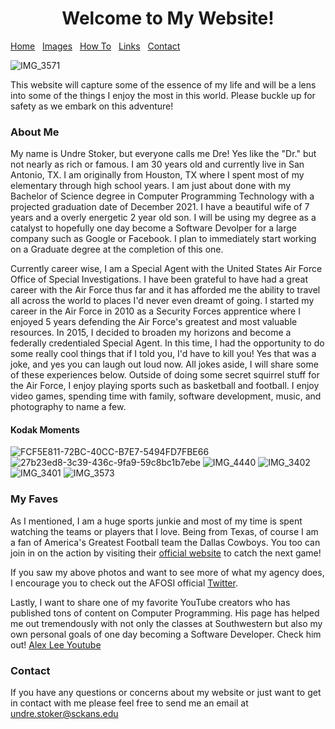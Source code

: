 <h1 align="center"> Welcome to My Website! </h1>

[Home](https://undrestoker.github.io/Mind-of-Dre/) &nbsp;   [Images](https://undrestoker.github.io/Images/) &nbsp;   [How To](https://undrestoker.github.io/How-To/) &nbsp;   [Links](https://undrestoker.github.io/Links/) &nbsp;   [Contact](https://undrestoker.github.io/Contact/)

![IMG_3571](https://user-images.githubusercontent.com/91627769/136305661-8279663b-af50-4917-a7f3-d037e0853d18.JPG)

This website will capture some of the essence of my life and will be a lens into some of the things I enjoy the most in this world. Please buckle up for safety as we embark on this adventure!

### About Me

My name is Undre Stoker, but everyone calls me Dre! Yes like the "Dr." but not nearly as rich or famous. I am 30 years old and currently live in San Antonio, TX. I am originally from Houston, TX where I spent most of my elementary through high school years. I am just about done with my Bachelor of Science degree in Computer Programming Technology with a projected graduation date of December 2021. I have a beautiful wife of 7 years and a overly energetic 2 year old son. I will be using my degree as a catalyst to hopefully one day become a Software Devolper for a large company such as Google or Facebook. I plan to immediately start working on a Graduate degree at the completion of this one. 

Currently career wise, I am a Special Agent with the United States Air Force Office of Special Investigations. I have been grateful to have had a great career with the Air Force thus far and it has afforded me the ability to travel all across the world to places I'd never even dreamt of going. I started my career in the Air Force in 2010 as a Security Forces apprentice where I enjoyed 5 years defending the Air Force's greatest and most valuable resources. In 2015, I decided to broaden my horizons and become a federally credentialed Special Agent. In this time, I had the opportunity to do some really cool things that if I told you, I'd have to kill you! Yes that was a joke, and yes you can laugh out loud now. All jokes aside, I will share some of these experiences below. Outside of doing some secret squirrel stuff for the Air Force, I enjoy playing sports such as basketball and football. I enjoy video games, spending time with family, software development, music, and photography to name a few. 

#### Kodak Moments
![FCF5E811-72BC-40CC-B7E7-5494FD7FBE66](https://user-images.githubusercontent.com/91627769/136308041-8dbe0dab-a9fe-4bb5-ae80-626170c4f9bf.JPG)
![27b23ed8-3c39-436c-9fa9-59c8bc1b7ebe](https://user-images.githubusercontent.com/91627769/136308044-baedeed6-53bf-461c-96a8-4c27b0ad7c18.JPG)
![IMG_4440](https://user-images.githubusercontent.com/91627769/136308045-07959bb8-9c58-447c-93d4-835ba9d5dc09.JPG)
![IMG_3402](https://user-images.githubusercontent.com/91627769/136308057-b0cf8a43-ca25-486a-a40b-7a20e28d690f.JPG)
![IMG_3401](https://user-images.githubusercontent.com/91627769/136308059-a4505b21-1e30-4f50-a1f0-ba9e7243e067.JPG)
![IMG_3573](https://user-images.githubusercontent.com/91627769/136308061-2f57a3bb-1224-45fc-83d3-718fe2fbaacf.JPG)



### My Faves

As I mentioned, I am a huge sports junkie and most of my time is spent watching the teams or players that I love. 
Being from Texas, of course I am a fan of America's Greatest Football team the Dallas Cowboys. 
You too can join in on the action by visiting their [official website](https://www.dallascowboys.com) to catch the next game!  

If you saw my above photos and want to see more of what my agency does, I encourage you to check out the AFOSI official [Twitter](https://twitter.com/RealAFOSI).

Lastly, I want to share one of my favorite YouTube creators who has published tons of content on Computer Programming. His page has helped me out tremendously with not only the classes at Southwestern but also my own personal goals of one day becoming a Software Developer. Check him out! [Alex Lee Youtube](https://www.youtube.com/channel/UC_fFL5jgoCOrwAVoM_fBYwA)


### Contact

If you have any questions or concerns about my website or just want to get in contact with me please feel free to send me an email at undre.stoker@sckans.edu 
